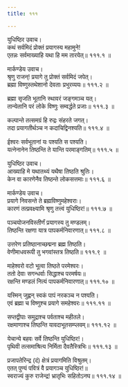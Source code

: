 ```yaml
---
title: १११

---
```

युधिष्ठिर उवाच।  
कथं सर्वमिदं प्रोक्तं प्रयागस्य महामुने!  
एतन्नः सर्वमाख्याहि यथा हि मम तारयेत्॥ १११.१ ॥  
  
मार्कण्डेय उवाच।  
श्रृणु राजन्! प्रयागे तु प्रोक्तं सर्वमिदं जपेत्।  
ब्रह्मा विष्णुस्तथेशानो देवताः प्रभुरव्ययः॥ १११.२ ॥  
  
ब्रह्मा सृजति भूतानि स्थावरं जङ्गमञ्च यत्।  
तान्येतानि परं लोके विष्णुः सम्वर्द्धते प्रजाः॥ १११.३ ॥  
  
कल्पान्ते तत्समग्रं हि रुद्रः संहरते जगत्।  
तदा प्रयागतीर्थञ्च न कदाचिद्विनश्यति॥ १११.४ ॥  
  
ईश्वरः सर्वभूतानां यः पश्यति स पश्यति।  
यत्नेनानेन तिष्ठन्ति ते यान्ति परमाङ्गतिम्॥ १११.५ ॥  
  
युधिष्ठिर उवाच।  
आख्याहि मे यथातथ्यं यथैषा तिष्ठति श्रुतिः।  
केन वा कारणेनैव तिष्ठन्ते लोकसत्तमाः॥ १११.६ ॥  
  
मार्कण्डेय उवाच।  
प्रयागे निवसन्ते ते ब्रह्मविष्णुमहेश्वराः।  
कारणं तत्प्रवक्ष्यामि श्रृणु तत्त्वं युधिष्ठिर!॥ १११.७ ॥  
  
पञ्चयोजनविस्तीर्णं प्रयागस्य तु मण्डलम्।  
तिष्ठन्ति रक्षणा यात्र पापकर्मनिवारणात्॥ १११.८ ॥  
  
उत्तरेण प्रतिष्ठानाच्छद्मना ब्रह्म तिष्ठति।  
वेणीमाधवरूपी तु भगवांस्तत्र तिष्ठति॥ १११.९ ॥  
  
माहेश्वरो वटो भूत्वा तिष्ठते परमेश्वरः।  
ततो देवाः सगन्धर्वाः सिद्धाश्च परमर्षयः॥  
रक्षन्ति मण्डलं नित्यं पापकर्मनिवारणात्॥ १११.१० ॥  
  
यस्मिन् जुह्वन् स्वकं पापं नरकञ्च न पश्यति।  
एवं ब्रह्मा च विष्णुश्च प्रयागे समहेश्वरः॥ १११.११ ॥  
  
सप्तद्वीपाः समुद्राश्च पर्वताश्च महीतले।  
रक्षमाणाश्च तिष्ठन्ति यावदाभूतसम्प्लवम्॥ १११.१२ ॥  
  
येचान्ये बहवः सर्वे तिष्ठन्ति युधिष्ठिर!।  
पृथिवी तत्समाश्रित्य निर्मिता दैवतैस्त्रिभिः॥ १११.१३ ॥  
  
प्रजापतेरिन्द्र (दं) क्षेत्रं प्रयागमिति विश्रुतम्।  
एतत् पुण्यं पवित्रं वै प्रयागञ्च युधिष्ठिर!॥  
स्वराज्यं कुरु राजेन्द्र! भ्रातृभिः सहितोऽनघ॥ १११.१४ ॥
